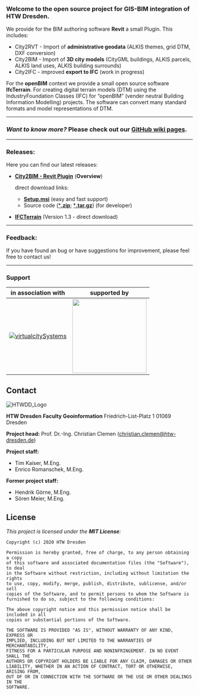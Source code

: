 ### Welcome to the open source project for **GIS-BIM integration** of  **HTW Dresden**. 

We provide for the BIM authoring software **Revit** a small Plugin. This includes:

- City2RVT - Import of **administrative geodata** (ALKIS themes, grid DTM, DXF conversion)
- City2BIM - Import of **3D city models** (CityGML buildings, ALKIS parcels, ALKIS land uses, ALKIS building surrounds)
- City2IFC - improved **export to IFC** (work in progress)

For the **openBIM** context we provide a small open source software **IfcTerrain**. For creating digital terrain models (DTM) using the IndustryFoundation Classes (IFC) for “openBIM” (vender neutral Building Information Modelling) projects. The software can convert many standard formats and model representations of DTM. 

---

### *Want to know more?* Please check out our [**GitHub wiki pages**](https://github.com/dd-bim/City2BIM/wiki).

---

### **Releases:**

Here you can find our latest releases:

- [**City2BIM - Revit Plugin**](https://github.com/dd-bim/City2BIM/releases/) (**Overview**)

  direct download links:

  - [**Setup.msi**](https://github.com/dd-bim/City2BIM/releases/download/v1.5.0/Setup_Revit_2020.msi) (easy and fast support)
  - Source code ([***.zip**](https://github.com/dd-bim/City2BIM/archive/refs/tags/v1.5.0.zip); [***.tar.gz**](https://github.com/dd-bim/City2BIM/archive/refs/tags/v1.5.0.tar.gz)) (for developer)

- [**IFCTerrain**](https://github.com/dd-bim/City2BIM/releases/download/v1.4.0/IFCTerrain_1_3.zip) (Version 1.3 - direct download)

---

### Feedback:

If you have found an bug or have suggestions for improvement, please feel free to contact us!

---

### Support

| in association with                                          | supported by                                                 |
| ------------------------------------------------------------ | ------------------------------------------------------------ |
| [![virtualcitySystems](City2BIM\doc\pic\vcs.png)](https://www.virtualcitysystems.de/) | <img src="City2BIM/doc/pic/BMWi_4C_Gef_en.jpg" align=center style="width: 200px;"/> |

## Contact

 ![HTWDD_Logo](City2BIM\doc\pic\logo_htwdd.jpg)  

**HTW Dresden**
**Faculty Geoinformation**
Friedrich-List-Platz 1
01069 Dresden

**Project head:** Prof. Dr.-Ing. Christian Clemen (<christian.clemen@htw-dresden.de>)

**Project staff:**

- Tim Kaiser, M.Eng.
- Enrico Romanschek, M.Eng.

**Former project staff:**

- Hendrik Görne, M.Eng.
- Sören Meier, M.Eng.

## License

*This project is licensed under the **MIT License**:*

```
Copyright (c) 2020 HTW Dresden

Permission is hereby granted, free of charge, to any person obtaining a copy
of this software and associated documentation files (the "Software"), to deal
in the Software without restriction, including without limitation the rights
to use, copy, modify, merge, publish, distribute, sublicense, and/or sell
copies of the Software, and to permit persons to whom the Software is
furnished to do so, subject to the following conditions:

The above copyright notice and this permission notice shall be included in all
copies or substantial portions of the Software.

THE SOFTWARE IS PROVIDED "AS IS", WITHOUT WARRANTY OF ANY KIND, EXPRESS OR
IMPLIED, INCLUDING BUT NOT LIMITED TO THE WARRANTIES OF MERCHANTABILITY,
FITNESS FOR A PARTICULAR PURPOSE AND NONINFRINGEMENT. IN NO EVENT SHALL THE
AUTHORS OR COPYRIGHT HOLDERS BE LIABLE FOR ANY CLAIM, DAMAGES OR OTHER
LIABILITY, WHETHER IN AN ACTION OF CONTRACT, TORT OR OTHERWISE, ARISING FROM,
OUT OF OR IN CONNECTION WITH THE SOFTWARE OR THE USE OR OTHER DEALINGS IN THE
SOFTWARE.
```

